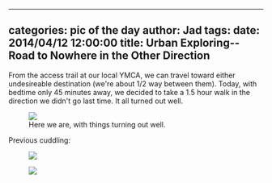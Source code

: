 
---
categories: pic of the day
author: Jad
tags: 
date: 2014/04/12 12:00:00
title: Urban Exploring--Road to Nowhere in the Other Direction
---
From the access trail at our local YMCA, we can travel toward either undesireable destination (we're about 1/2 way between them).  Today, with bedtime only 45 minutes away, we decided to take a 1.5 hour walk in the direction we didn't go last time.  It all turned out well.

<figure>
<img src="/img/2014/04/12/img_20140412170615_medium.jpg" />
<figcaption>Here we are, with things turning out well.</figcaption>
</figure>

Previous cuddling:

<figure>
<img src="/img/2014/04/12/img_20140412152200_medium.jpg" />
<figcaption></figcaption>
</figure>

<figure>
<img src="/img/2014/04/12/img_20140412153127_medium.jpg" />
<figcaption></figcaption>
</figure>
